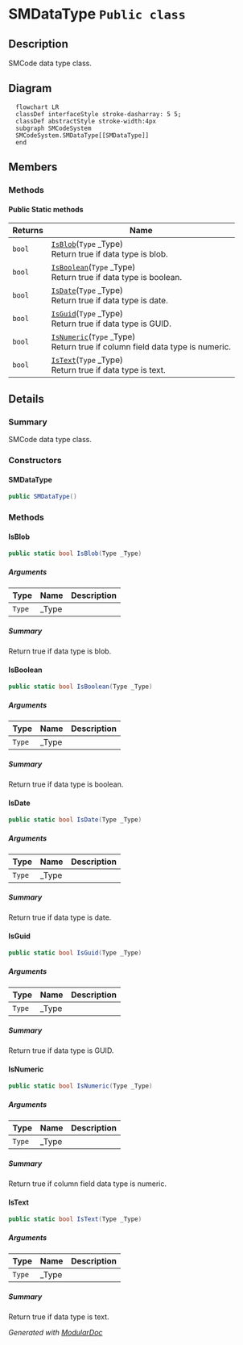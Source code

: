 # SMDataType `Public class`

## Description
SMCode data type class.

## Diagram
```mermaid
  flowchart LR
  classDef interfaceStyle stroke-dasharray: 5 5;
  classDef abstractStyle stroke-width:4px
  subgraph SMCodeSystem
  SMCodeSystem.SMDataType[[SMDataType]]
  end
```

## Members
### Methods
#### Public Static methods
| Returns | Name |
| --- | --- |
| `bool` | [`IsBlob`](#isblob)(`Type` _Type)<br>Return true if data type is blob. |
| `bool` | [`IsBoolean`](#isboolean)(`Type` _Type)<br>Return true if data type is boolean. |
| `bool` | [`IsDate`](#isdate)(`Type` _Type)<br>Return true if data type is date. |
| `bool` | [`IsGuid`](#isguid)(`Type` _Type)<br>Return true if data type is GUID. |
| `bool` | [`IsNumeric`](#isnumeric)(`Type` _Type)<br>Return true if column field data type is numeric. |
| `bool` | [`IsText`](#istext)(`Type` _Type)<br>Return true if data type is text. |

## Details
### Summary
SMCode data type class.

### Constructors
#### SMDataType
```csharp
public SMDataType()
```

### Methods
#### IsBlob
```csharp
public static bool IsBlob(Type _Type)
```
##### Arguments
| Type | Name | Description |
| --- | --- | --- |
| `Type` | _Type |   |

##### Summary
Return true if data type is blob.

#### IsBoolean
```csharp
public static bool IsBoolean(Type _Type)
```
##### Arguments
| Type | Name | Description |
| --- | --- | --- |
| `Type` | _Type |   |

##### Summary
Return true if data type is boolean.

#### IsDate
```csharp
public static bool IsDate(Type _Type)
```
##### Arguments
| Type | Name | Description |
| --- | --- | --- |
| `Type` | _Type |   |

##### Summary
Return true if data type is date.

#### IsGuid
```csharp
public static bool IsGuid(Type _Type)
```
##### Arguments
| Type | Name | Description |
| --- | --- | --- |
| `Type` | _Type |   |

##### Summary
Return true if data type is GUID.

#### IsNumeric
```csharp
public static bool IsNumeric(Type _Type)
```
##### Arguments
| Type | Name | Description |
| --- | --- | --- |
| `Type` | _Type |   |

##### Summary
Return true if column field data type is numeric.

#### IsText
```csharp
public static bool IsText(Type _Type)
```
##### Arguments
| Type | Name | Description |
| --- | --- | --- |
| `Type` | _Type |   |

##### Summary
Return true if data type is text.

*Generated with* [*ModularDoc*](https://github.com/hailstorm75/ModularDoc)
